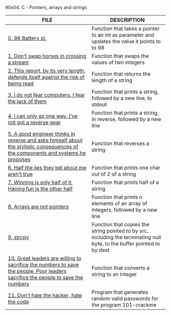 #0x04. C - Pointers, arrays and strings

FILE | DESCRIPTION
-----|-----
[0. 98 Battery st.](./0-reset_to_98.c) | Function that takes a pointer to an int as parameter and updates the value it points to to 98
[1. Don't swap horses in crossing a stream](./1-swap.c) | Function that swaps the values of two integers
[2. This report, by its very length, defends itself against the risk of being read](./2-strlen.c) | Function that returns the length of a string
[3. I do not fear computers. I fear the lack of them](./3-puts.c) | Function that prints a string, followed by a new line, to stdout
[4. I can only go one way. I've not got a reverse gear](./4-print_rev.c) | Function that prints a string, in reverse, followed by a new line
[5. A good engineer thinks in reverse and asks himself about the stylistic consequences of the components and systems he proposes](./5-rev_string.c) | Function that reverses a string
[6. Half the lies they tell about me aren't true](./6-puts2.c) | Function that prints one char out of 2 of a string
[7. Winning is only half of it. Having fun is the other half](./7-puts_half.c) | Function that prints half of a string
[8. Arrays are not pointers](.8/print_array.c) | Function that prints n elements of an array of integers, followed by a new line
[9. strcpy](./9-strcpy.c) | Function that copies the string pointed to by src, including the terminating null byte, to the buffer pointed to by dest
[10. Great leaders are willing to sacrifice the numbers to save the people. Poor leaders sacrifice the people to save the numbers](./100-atoi.c) | Function that converts a string to an integer
[11. Don't hate the hacker, hate the code](./101-keygen.c) | Program that generates random valid passwords for the program 101-crackme
